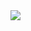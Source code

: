 <img src="https://img.shields.io/badge/-Lua-blueviolet?style=for-the-badge&logo=lua&logoColor=white"/>
